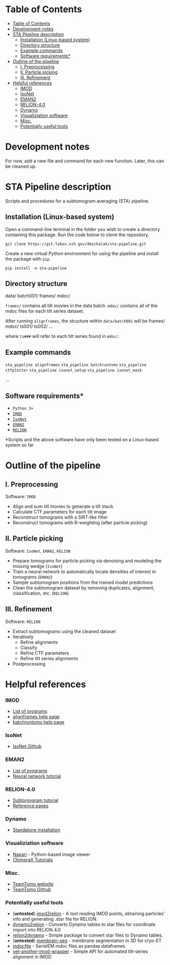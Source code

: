 # Table of Contents

- [Table of Contents](#table-of-contents)
- [Development notes](#development-notes)
- [STA Pipeline description](#sta-pipeline-description)
  - [Installation (Linux-based system)](#installation-linux-based-system)
  - [Directory structure](#directory-structure)
  - [Example commands](#example-commands)
  - [Software requirements\*](#software-requirements)
- [Outline of the pipeline](#outline-of-the-pipeline)
  - [I. Preprocessing](#i-preprocessing)
  - [II. Particle picking](#ii-particle-picking)
  - [III. Refinement](#iii-refinement)
- [Helpful references](#helpful-references)
    - [IMOD](#imod)
    - [IsoNet](#isonet)
    - [EMAN2](#eman2)
    - [RELION-4.0](#relion-40)
    - [Dynamo](#dynamo)
    - [Visualiziation software](#visualiziation-software)
    - [Misc.](#misc)
    - [Potentially useful tools](#potentially-useful-tools)

# Development notes

For now, add a new file and command for each new function. Later, this can be cleaned up.
 
# STA Pipeline description

Scripts and procedures for a subtomogram averaging (STA) pipeline.

## Installation (Linux-based system)

Open a command-line terminal in the folder you wish to create a directory containing this package. Run the code below to clone the repository. 

`git clone https://git.lobos.nih.gov/dmichalak/sta-pipeline.git`

 Create a new virtual Python environment for using the pipeline and install the package with ``pip``.

`pip install -e sta-pipeline`

## Directory structure

data/
    batch001/
        frames/
        mdoc/

``frames/`` contains all tilt movies in the data batch.
``mdoc/`` contains all of the mdoc files for each tilt series dataset.

After running ``alignframes``, the structure within ``data/batch001`` will be
    frames/
    mdoc/
    ts001/
    ts002/
    ...

where ``ts###`` will refer to each tilt series found in ``mdoc/``.

## Example commands
``sta_pipeline alignframes``
``sta_pipeline batchruntomo``
``sta_pipeline ctfplotter``
``sta_pipeline isonet_setup``
``sta_pipeline isonet_mask`` 

...
## Software requirements*

- ``Python 3+``
- [``IMOD``](https://bio3d.colorado.edu/imod/)
- [``IsoNet``](https://github.com/IsoNet-cryoET/IsoNet)
- [``EMAN2``](https://blake.bcm.edu/emanwiki/EMAN2)
- [``RELION``](https://relion.readthedocs.io/en/release-4.0/)

*Scripts and the above software have only been tested on a Linux-based system so far
# Outline of the pipeline


## I. Preprocessing

Software: ``IMOD``

- Align and sum tilt movies to generate a tilt stack.
- Calculate CTF parameters for each tilt image
- Reconstruct tomograms with a SIRT-like filter
- Reconstruct tomograms with R-weighting (after particle picking)

## II. Particle picking

Software: ``IsoNet``, ``EMAN2``, ``RELION`` 

- Prepare tomograms for particle picking via denoising and modeling the missing wedge (``IsoNet``)
- Train a neural network to automatically locate densities of interest in tomograms (``EMAN2``)
- Sample subtomogram positions from the trained model predictions
- Clean the subtomogram dataset by removing duplicates, alignment, classification, etc. (``RELION``)

## III. Refinement

Software: ``RELION``

- Extract subtomograms using the cleaned dataset
- Iteratively
    - Refine alignments
    - Classify
    - Refine CTF parameters
    - Refine tilt series alignments
- Postprocessing

# Helpful references

### IMOD
- [List of programs](https://bio3d.colorado.edu/imod/doc/program_listing.html)
- [alignframes help page](https://bio3d.colorado.edu/imod/doc/man/alignframes.html)
- [batchruntomo help page](https://bio3d.colorado.edu/imod/doc/man/batchruntomo.html)

### IsoNet
- [IsoNet Github](https://github.com/IsoNet-cryoET/IsoNet)

### EMAN2
- [List of programs](https://blake.bcm.edu/doxygen/programs_help_html/)
- [Neural network tutorial](https://blake.bcm.edu/emanwiki/EMAN2/Programs/tomoseg)

### RELION-4.0
- [Subtomogram tutorial](https://relion.readthedocs.io/en/release-4.0/STA_tutorial/index.html)
- [Reference pages](https://relion.readthedocs.io/en/release-4.0/Reference/index.html)

### Dynamo
- [Standalone installation](https://wiki.dynamo.biozentrum.unibas.ch/w/index.php/Standalone)

### Visualiziation software 
- [Napari](https://napari.org/) - Python-based image viewer
- [ChimeraX Tutorials](https://www.cgl.ucsf.edu/chimerax/tutorials.html)
### Misc.
- [TeamTomo website](https://teamtomo.org/)
- [TeamTomo Github](https://github.com/teamtomo)

### Potentially useful tools

- (**untested**) [imod2relion](https://github.com/ZhenHuangLab/imod2relion) - A tool reading IMOD points, obtaining particles' info and generating .star file for RELION.
- [dynamo2relion](https://github.com/EuanPyle/dynamo2relion) - Converts Dynamo tables to star files for coordinate import into RELION 4.0 
- [relion2dynamo](https://github.com/EuanPyle/relion2dynamo) - Simple package to convert star files to Dynamo tables.
- (**untested**) [membrain-seg](https://github.com/teamtomo/membrain-seg) - membrane segmentation in 3D for cryo-ET
- [mdocfile](https://github.com/teamtomo/mdocfile) - SerielEM mdoc files as pandas dataframes
- [yet-another-imod-wrapper](https://github.com/teamtomo/yet-another-imod-wrapper) - Simple API for automated tilt-series alignment in IMOD